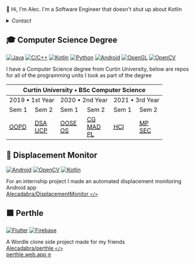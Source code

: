 👋 Hi, I'm Alec. I'm a Software Engineer that doesn't shut up about Kotlin

<details>
  <summary><i>Contact</i></summary>
  
  📧 Email | 💬 Discord
  ---                         | ---
  alecadabra.github@gmail.com | Alecadabra#0744
</details>

## 🎓 Computer Science Degree

[![Java](https://img.shields.io/badge/Java-%23FFFFFF.svg?style=flat&logo=gitea&logoColor=%23ED8B00)](https://github.com/Alecadabra/OOSE) [![C/C++](https://img.shields.io/badge/C/C++-%23FFFFFF.svg?style=flat&logo=c%2B%2B&logoColor=%2300599C)](https://github.com/Alecadabra/OS) [![Kotlin](https://img.shields.io/badge/Kotlin-%23FFFFFF.svg?style=flat&logo=Kotlin&logoColor=ac29ec)](https://github.com/Alecadabra/SEC) [![Python](https://img.shields.io/badge/Python-%23FFFFFF?style=flat&logo=python&logoColor=3670A0)](https://github.com/Alecadabra/MP) [![Android](https://img.shields.io/badge/Android-%23FFFFFF?style=flat&logo=android)](https://github.com/Alecadabra/MAD) [![OpenGL](https://img.shields.io/badge/OpenGL-%23FFFFFF.svg?style=flat&logo=opengl)](https://github.com/Alecadabra/CG) [![OpenCV](https://img.shields.io/badge/OpenCV-%23FFFFFF.svg?style=flat&logo=opencv&logoColor=darkgreen)](https://github.com/Alecadabra/MP)

I have a Computer Science degree from Curtin University, below are repos for all of the programming units I took as part of the degree
<br>
<table>
  <thead>
    <tr>
      <th colspan="6">Curtin University • BSc Computer Science</th>
    </tr>
  </thead>
  <tbody>
    <tr>
      <td colspan="2">2019 • 1st Year</td>
      <td colspan="2">2020 • 2nd Year</td>
      <td colspan="2">2021 • 3rd Year</td>
    </tr>
    <tr>
      <td>Sem 1</td>
      <td>Sem 2</td>
      <td>Sem 1</td>
      <td>Sem 2</td>
      <td>Sem 1</td>
      <td>Sem 2</td>
    </tr>
    <tr>
      <td rowspan="3">
        <a href="https://github.com/Alecadabra/OOPD" target="_blank" rel="noopener noreferrer">
        <abbr title="Object Oriented Program Design">OOPD</abbr></a></a>
      </td>
      <td rowspan="3">
        <a href="https://github.com/Alecadabra/DSA" target="_blank" rel="noopener noreferrer">
          <abbr title="Data Structures and Algorithms">DSA</abbr></a>
        <br>
        <a href="https://github.com/Alecadabra/UCP" target="_blank" rel="noopener noreferrer">
          <abbr title="Unix and C Programming">UCP</abbr></a>
      </td>
      <td rowspan="3">
        <a href="https://github.com/Alecadabra/OOSE" target="_blank" rel="noopener noreferrer">
          <abbr title="Object Oriented Software Engineering">OOSE</abbr></a></a>
        <br>
        <a href="https://github.com/Alecadabra/OS" target="_blank" rel="noopener noreferrer">
          <abbr title="Operating Systems">OS</abbr></a></a>
      </td>
      <td rowspan="3">
        <a href="https://github.com/Alecadabra/CG" target="_blank" rel="noopener noreferrer">
          <abbr title="Computer Graphics">CG</abbr></a></a>
        <br>
        <a href="https://github.com/Alecadabra/MAD" target="_blank" rel="noopener noreferrer">
          <abbr title="Mobile Application Development">MAD</abbr></a></a>
        <br>
        <a href="https://github.com/Alecadabra/PL" target="_blank" rel="noopener noreferrer">
          <abbr title="Programming Languages">PL</abbr></a></a>
      </td>
      <td rowspan="3">
        <a href="https://github.com/Alecadabra/HCI" target="_blank" rel="noopener noreferrer">
          <abbr title="Human Computer Interface">HCI</abbr></a></a></td>
      <td rowspan="3">
        <a href="https://github.com/Alecadabra/MP" target="_blank" rel="noopener noreferrer">
          <abbr title="Machine Perception">MP</abbr></a></a>
        <br>
        <a href="https://github.com/Alecadabra/SEC" target="_blank" rel="noopener noreferrer">
          <abbr title="Software Engineering Concepts">SEC</abbr></a></a>
      </td>
    </tr>
    <tr>
    </tr>
    <tr>
    </tr>
  </tbody>
</table>

## 📐 Displacement Monitor

[![Android](https://img.shields.io/badge/Android-%23FFFFFF?style=flat&logo=android)](https://github.com/Alecadabra/DisplacementMonitor) [![OpenCV](https://img.shields.io/badge/OpenCV-%23FFFFFF.svg?style=flat&logo=opencv&logoColor=darkgreen)](https://github.com/Alecadabra/DisplacementMonitor) [![Kotlin](https://img.shields.io/badge/Kotlin-%23FFFFFF.svg?style=flat&logo=Kotlin&logoColor=ac29ec)](https://github.com/Alecadabra/DisplacementMonitor)

For an internship project I made an automated displacement monitoring Android app
<br>
[Alecadabra/DisplacementMonitor `</>`](https://github.com/Alecadabra/DisplacementMonitor)

## 🟩 Perthle

[![Flutter](https://img.shields.io/badge/Flutter-%23FFFFFF.svg?style=flat&logo=Flutter&logoColor=%23039BE5)](https://github.com/Alecadabra/perthle) [![Firebase](https://img.shields.io/badge/Firebase-%23FFFFFF.svg?style=flat&logo=FIREBASE)](https://github.com/Alecadabra/perthle)

A Wordle clone side project made for my friends
<br>
[Alecadabra/perthle `</>`](https://github.com/Alecadabra/perthle)
<br>
[perthle.web.app `🌐`](https://perthle.web.app)
